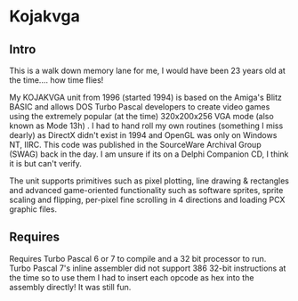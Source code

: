 # Kojakvga

## Intro

This is a walk down memory lane for me, I would have been 23 years old at the time.... how time flies!

My KOJAKVGA unit from 1996 (started 1994) is based on the Amiga's Blitz BASIC and allows DOS Turbo Pascal developers to create video games using the extremely popular (at the time) 320x200x256 VGA mode (also known as Mode 13h) . I had to hand roll my own routines (something I miss dearly) as DirectX didn't exist in 1994 and OpenGL was only on Windows NT, IIRC. This code was published in the SourceWare Archival Group (SWAG) back in the day. I am unsure if its on a Delphi Companion CD, I think it is but can't verify.

The unit supports primitives such as pixel plotting, line drawing & rectangles and advanced game-oriented functionality such as software sprites, sprite scaling and flipping, per-pixel fine scrolling in 4 directions and loading PCX graphic files.

## Requires

Requires Turbo Pascal 6 or 7 to compile and a 32 bit processor to run. Turbo Pascal 7's inline assembler did not support 386 32-bit instructions at the time so to use them I had to insert each opcode as hex into the assembly directly! It was still fun.


